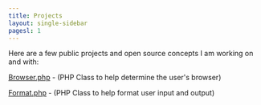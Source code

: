 ```yaml
---
title: Projects
layout: single-sidebar
pagesl: 1
---
```

Here are a few public projects and open source concepts I am working on and with:

[Browser.php](/projects/browser-php-detecting-a-users-browser-from-php.html) - (PHP Class to help determine the user's browser)


[Format.php](/projects/format-php-formatting-user-io.html) - (PHP Class to help format user input and output)